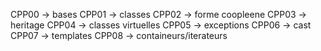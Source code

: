CPP00 -> bases
CPP01 -> classes
CPP02 -> forme coopleene
CPP03 -> heritage
CPP04 -> classes virtuelles
CPP05 -> exceptions
CPP06 -> cast
CPP07 -> templates
CPP08 -> containeurs/iterateurs
